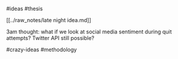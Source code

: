 #ideas
#thesis

[[../raw_notes/late night idea.md]]

3am thought: what if we look at social media sentiment during quit attempts? Twitter API still possible?

#crazy-ideas #methodology 